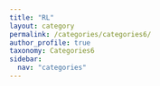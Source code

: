 ```yaml
---
title: "RL"
layout: category
permalink: /categories/categories6/
author_profile: true
taxonomy: Categories6
sidebar:
  nav: "categories"
---
```

